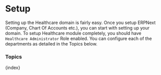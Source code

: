 <!-- add-breadcrumbs -->
# Setup

Setting up the Healthcare domain is fairly easy. Once you setup ERPNext (Company, Chart Of Accounts etc.), you can start with setting up your domain. To setup Healthcare module completely, you should have `Healthcare Administrator` Role enabled. You can configure each of the departments as detailed in the Topics below.

### Topics

{index}
